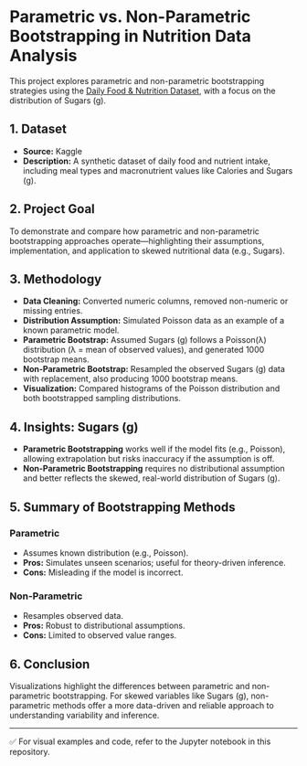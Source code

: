 # Parametric vs. Non-Parametric Bootstrapping in Nutrition Data Analysis

This project explores parametric and non-parametric bootstrapping strategies using the [Daily Food & Nutrition Dataset](https://www.kaggle.com/datasets/adilshamim8/daily-food-and-nutrition-dataset/data), with a focus on the distribution of Sugars (g).

## 1. Dataset
- **Source:** Kaggle  
- **Description:** A synthetic dataset of daily food and nutrient intake, including meal types and macronutrient values like Calories and Sugars (g).

## 2. Project Goal
To demonstrate and compare how parametric and non-parametric bootstrapping approaches operate—highlighting their assumptions, implementation, and application to skewed nutritional data (e.g., Sugars).

## 3. Methodology
- **Data Cleaning:** Converted numeric columns, removed non-numeric or missing entries.
- **Distribution Assumption:** Simulated Poisson data as an example of a known parametric model.
- **Parametric Bootstrap:** Assumed Sugars (g) follows a Poisson(λ) distribution (λ = mean of observed values), and generated 1000 bootstrap means.
- **Non-Parametric Bootstrap:** Resampled the observed Sugars (g) data with replacement, also producing 1000 bootstrap means.
- **Visualization:** Compared histograms of the Poisson distribution and both bootstrapped sampling distributions.

## 4. Insights: Sugars (g)
- **Parametric Bootstrapping** works well if the model fits (e.g., Poisson), allowing extrapolation but risks inaccuracy if the assumption is off.
- **Non-Parametric Bootstrapping** requires no distributional assumption and better reflects the skewed, real-world distribution of Sugars (g).

## 5. Summary of Bootstrapping Methods

### Parametric
- Assumes known distribution (e.g., Poisson).
- **Pros:** Simulates unseen scenarios; useful for theory-driven inference.
- **Cons:** Misleading if the model is incorrect.

### Non-Parametric
- Resamples observed data.
- **Pros:** Robust to distributional assumptions.
- **Cons:** Limited to observed value ranges.

## 6. Conclusion
Visualizations highlight the differences between parametric and non-parametric bootstrapping. For skewed variables like Sugars (g), non-parametric methods offer a more data-driven and reliable approach to understanding variability and inference.

---
✅ For visual examples and code, refer to the Jupyter notebook in this repository.
